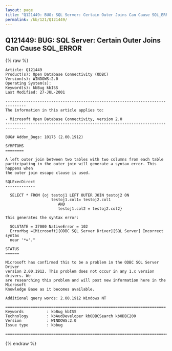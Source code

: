 ```yaml
---
layout: page
title: "Q121449: BUG: SQL Server: Certain Outer Joins Can Cause SQL_ERROR"
permalink: /kb/121/Q121449/
---
```


## Q121449: BUG: SQL Server: Certain Outer Joins Can Cause SQL_ERROR

{% raw %}

	Article: Q121449
	Product(s): Open Database Connectivity (ODBC)
	Version(s): WINDOWS:2.0
	Operating System(s): 
	Keyword(s): kbBug kbISS
	Last Modified: 27-JUL-2001
	
	-------------------------------------------------------------------------------
	The information in this article applies to:
	
	- Microsoft Open Database Connectivity, version 2.0 
	-------------------------------------------------------------------------------
	
	BUG# Addon_Bugs: 10175 (2.00.1912)
	
	SYMPTOMS
	========
	
	A left outer join between two tables with two columns from each table
	participating in the outer join will generate a syntax error. This happens when
	the outer join escape clause is used.
	
	SQLExecDirect
	-------------
	
	  SELECT * FROM {oj testoj1 LEFT OUTER JOIN testoj2 ON
	                    testoj1.col1= testoj2.col1
	                       AND
	                       testoj1.col2 = testoj2.col2}
	
	This generates the syntax error:
	
	  SQLSTATE = 37000 NativeError = 102
	  ErrorMsg =[Microsoft][ODBC SQL Server Driver][SQL Server] Incorrect syntax
	  near '*='."
	
	STATUS
	======
	
	Microsoft has confirmed this to be a problem in the ODBC SQL Server Driver
	version 2.00.1912. This problem does not occur in any 1.x version drivers. We
	are researching this problem and will post new information here in the Microsoft
	Knowledge Base as it becomes available.
	
	Additional query words: 2.00.1912 Windows NT
	
	======================================================================
	Keywords          : kbBug kbISS 
	Technology        : kbAudDeveloper kbODBCSearch kbODBC200
	Version           : WINDOWS:2.0
	Issue type        : kbbug
	
	=============================================================================
	

{% endraw %}
